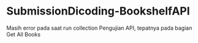 # SubmissionDicoding-BookshelfAPI
Masih error pada saat run collection Pengujian API, tepatnya pada bagian Get All Books
